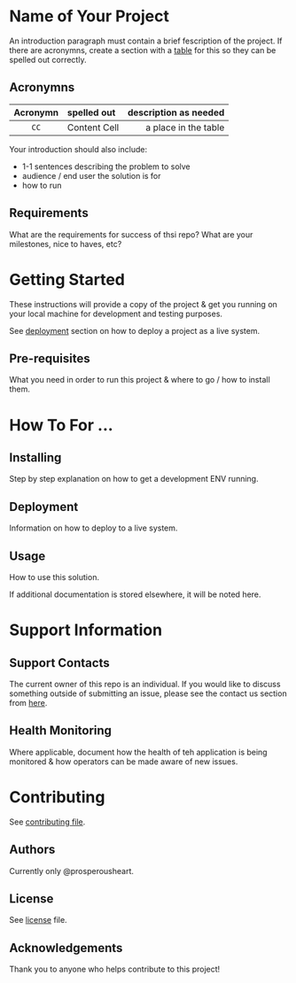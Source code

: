 # Name of Your Project
An introduction paragraph must contain a brief fescription of the project. If there are acronymns, create a section with a [table](https://docs.github.com/en/get-started/writing-on-github/working-with-advanced-formatting/organizing-information-with-tables) for this so they can be spelled out correctly.

## Acronymns

| Acronymn | spelled out | description as needed |
| :---: | :--- | ---: |
| `CC` | Content Cell | a place in the table |

Your introduction should also include:
- 1-1 sentences describing the problem to solve
- audience / end user the solution is for
- how to run

## Requirements

What are the requirements for success of thsi repo? What are your milestones, nice to haves, etc?

# Getting Started

These instructions will provide a copy of the project & get you running on your local machine for development and testing purposes.

See [deployment](#deployment) section on how to deploy a project as a live system.

## Pre-requisites

What you need in order to run this project & where to go / how to install them.

# How To For ...

## Installing

Step by step explanation on how to get a development ENV running.

## Deployment

Information on how to deploy to a live system.

## Usage

How to use this solution.

If additional documentation is stored elsewhere, it will be noted here.

# Support Information

## Support Contacts

The current owner of this repo is an individual. If you would like to discuss something outside of submitting an issue, please see the contact us section from [here](https://resume.prosperousheart.com/).

## Health Monitoring

Where applicable, document how the health of teh application is being monitored & how operators can be made aware of new issues.

# Contributing

See [contributing file](contributing.md).

## Authors

Currently only @prosperousheart.

## License

See [license](license.md) file.

## Acknowledgements

Thank you to anyone who helps contribute to this project!
